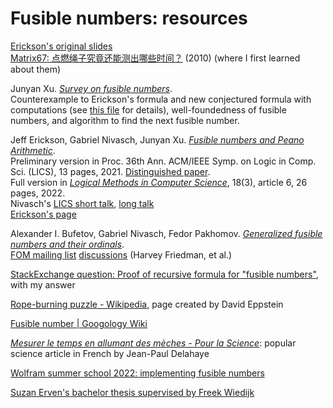 # Fusible numbers: resources

[Erickson's original slides](https://www.mathpuzzle.com/fusible.pdf)\
[Matrix67: 点燃绳子究竟还能测出哪些时间？](http://www.matrix67.com/blog/archives/4009) (2010) (where I first learned about them)

Junyan Xu. [*Survey on fusible numbers*](https://arxiv.org/abs/1202.5614).\
Counterexample to Erickson's formula and new conjectured formula with computations (see [this file](https://github.com/alreadydone/fusible/blob/bbcf548c713bb7939cf208026feed0bd2ef8dbce/computation.pdf) for details), well-foundedness of fusible numbers, and algorithm to find the next fusible number.

Jeff Erickson, Gabriel Nivasch, Junyan Xu. [*Fusible numbers and Peano Arithmetic*](https://arxiv.org/abs/2003.14342).\
Preliminary version in Proc. 36th Ann. ACM/IEEE Symp. on Logic in Comp. Sci. (LICS), 13 pages, 2021. [Distinguished paper](https://easyconferences.eu/lics2021/best-papers).\
Full version in [*Logical Methods in Computer Science*](https://lmcs.episciences.org/9850), 18(3), article 6, 26 pages, 2022.\
Nivasch's [LICS short talk](https://www.youtube.com/watch?v=KXMB1vCv7Hc), [long talk](https://www.youtube.com/watch?v=FjMNjMCmjP4)\
[Erickson's page](http://jeffe.cs.illinois.edu/pubs/fusible.html)

Alexander I. Bufetov, Gabriel Nivasch, Fedor Pakhomov. [*Generalized fusible numbers and their ordinals*](https://arxiv.org/abs/2205.11017).\
[FOM mailing list](https://cs.nyu.edu/pipermail/fom/2020-June/022210.html) [discussions](https://cs.nyu.edu/pipermail/fom/2020-June/022216.html) (Harvey Friedman, et al.)

[StackExchange question: Proof of recursive formula for "fusible numbers"](https://math.stackexchange.com/questions/40404/proof-of-recursive-formula-for-fusible-numbers), with my answer

[Rope-burning puzzle - Wikipedia](https://en.wikipedia.org/wiki/Rope-burning_puzzle), page created by David Eppstein

[Fusible number | Googology Wiki](https://googology.fandom.com/wiki/Fusible_number)

[*Mesurer le temps en allumant des mèches - Pour la Science*](https://www.pourlascience.fr/sr/logique-calcul/mesurer-le-temps-en-allumant-des-meches-22274.php): popular science article in French by Jean-Paul Delahaye

[Wolfram summer school 2022: implementing fusible numbers](https://community.wolfram.com/groups/-/m/t/2574875)

[Suzan Erven's bachelor thesis supervised by Freek Wiedijk](https://www.cs.ru.nl/bachelors-theses/2021/Suzan_Erven___4534999___Fusible_Numbers_and_the_Provability_of_Computability.pdf)

